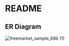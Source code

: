 # README

## ER Diagram

![freemarket_sample_68b (1)](https://user-images.githubusercontent.com/59346949/74315493-e5a0d500-4dba-11ea-9aa7-3e69a4c03724.png)
